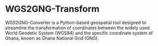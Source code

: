 # WGS2GNG-Transform
WGS2GNG-Converter is a Python-based geospatial tool designed to streamline the transformation of coordinates between the widely used World Geodetic System (WGS84) and the specific coordinate system of Ghana, known as Ghana National Grid (GNG). 
